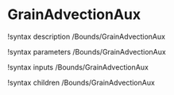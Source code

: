 <!-- MOOSE Documentation Stub: Remove this when content is added. -->

# GrainAdvectionAux
!syntax description /Bounds/GrainAdvectionAux

!syntax parameters /Bounds/GrainAdvectionAux

!syntax inputs /Bounds/GrainAdvectionAux

!syntax children /Bounds/GrainAdvectionAux
